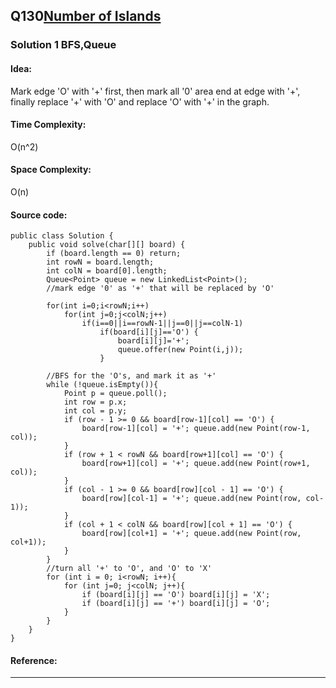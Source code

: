 ## Q130[Number of Islands](https://leetcode.com/problems/number-of-islands/) 

### Solution 1 BFS,Queue
#### Idea:
Mark edge 'O' with '+' first, then mark all '0' area end at edge with '+', finally replace '+' with 'O' and
replace 'O' with '+' in the graph.  
#### Time Complexity: 
O(n^2)
#### Space Complexity:
O(n)
#### Source code:
```
public class Solution {
    public void solve(char[][] board) {
        if (board.length == 0) return;
        int rowN = board.length;
        int colN = board[0].length;
        Queue<Point> queue = new LinkedList<Point>();
        //mark edge '0' as '+' that will be replaced by 'O'
        
        for(int i=0;i<rowN;i++)
            for(int j=0;j<colN;j++)
                if(i==0||i==rowN-1||j==0||j==colN-1)
                    if(board[i][j]=='O') {
                        board[i][j]='+';
                        queue.offer(new Point(i,j));
                    }
                    
        //BFS for the 'O's, and mark it as '+'
        while (!queue.isEmpty()){
            Point p = queue.poll();
            int row = p.x;
            int col = p.y;
            if (row - 1 >= 0 && board[row-1][col] == 'O') {
                board[row-1][col] = '+'; queue.add(new Point(row-1, col));
            }
            if (row + 1 < rowN && board[row+1][col] == 'O') {
                board[row+1][col] = '+'; queue.add(new Point(row+1, col));
            }
            if (col - 1 >= 0 && board[row][col - 1] == 'O') {
                board[row][col-1] = '+'; queue.add(new Point(row, col-1));
            }
            if (col + 1 < colN && board[row][col + 1] == 'O') {
                board[row][col+1] = '+'; queue.add(new Point(row, col+1));
            }                
        }
        //turn all '+' to 'O', and 'O' to 'X'
        for (int i = 0; i<rowN; i++){
            for (int j=0; j<colN; j++){
                if (board[i][j] == 'O') board[i][j] = 'X';
                if (board[i][j] == '+') board[i][j] = 'O';
            }
        }
    }
}

```
#### Reference:
---

